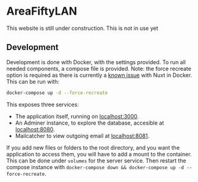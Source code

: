 # AreaFiftyLAN

This website is still under construction. This is not in use yet

## Development

Development is done with Docker, with the settings provided.
To run all needed components, a compose file is provided.
Note: the force recreate option is required as there is currently a [known issue](https://github.com/nuxt/framework/issues/3998) with Nuxt in Docker.
This can be run with:

```bash
docker-compose up -d --force-recreate
```

This exposes three services:

-   The application itself, running on [localhost:3000](http://localhost:3000).
-   An Adminer instance, to explore the database, accesible at [localhost:8080](http://localhost:8080).
-   Mailcatcher to view outgoing email at [localhost:8081](http://localhost:8081).

If you add new files or folders to the root directory, and you want the application to access them, you will have to add a mount to the container.
This can be done under `volumes` for the server service.
Then restart the compose instance with `docker-compose down && docker-compose up -d --force-recreate`.
